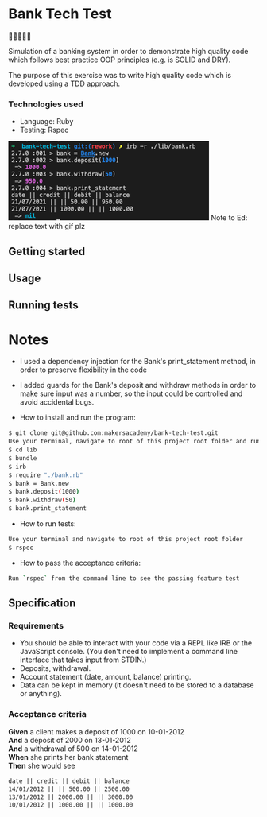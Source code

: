 Bank Tech Test
=================

💸💸💸💸💸

Simulation of a banking system in order to demonstrate high quality code which follows best practice OOP principles (e.g. is SOLID and DRY).

The purpose of this exercise was to write high quality code which is developed using a TDD approach. 

### Technologies used

- Language: Ruby
- Testing: Rspec

![Program in action](./screenshot.png) 
Note to Ed: replace text with gif plz

## Getting started

## Usage

## Running tests




# Notes
* I used a dependency injection for the Bank's print_statement method, in order to preserve flexibility in the code
* I added guards for the Bank's deposit and withdraw methods in order to make sure input was a number, so the input could be controlled and avoid accidental bugs.

* How to install and run the program:
```sh
$ git clone git@github.com:makersacademy/bank-tech-test.git
Use your terminal, navigate to root of this project root folder and run the following commands
$ cd lib
$ bundle
$ irb
$ require "./bank.rb"
$ bank = Bank.new
$ bank.deposit(1000)
$ bank.withdraw(50)
$ bank.print_statement
```
* How to run tests:
```sh
Use your terminal and navigate to root of this project root folder
$ rspec
```

* How to pass the acceptance criteria:
```sh
Run `rspec` from the command line to see the passing feature test
```

## Specification

### Requirements

* You should be able to interact with your code via a REPL like IRB or the JavaScript console.  (You don't need to implement a command line interface that takes input from STDIN.)
* Deposits, withdrawal.
* Account statement (date, amount, balance) printing.
* Data can be kept in memory (it doesn't need to be stored to a database or anything).

### Acceptance criteria

**Given** a client makes a deposit of 1000 on 10-01-2012  
**And** a deposit of 2000 on 13-01-2012  
**And** a withdrawal of 500 on 14-01-2012  
**When** she prints her bank statement  
**Then** she would see

```
date || credit || debit || balance
14/01/2012 || || 500.00 || 2500.00
13/01/2012 || 2000.00 || || 3000.00
10/01/2012 || 1000.00 || || 1000.00
```
